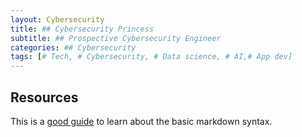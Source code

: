 ```yaml
---
layout: Cybersecurity 
title: ## Cybersecurity Princess
subtitle: ## Prospective Cybersecurity Engineer
categories: ## Cybersecurity
tags: [# Tech, # Cybersecurity, # Data science, # AI,# App dev]
---
```


## Resources

This is a [good guide](https://www.markdownguide.org/basic-syntax/) to learn about the basic markdown syntax.
